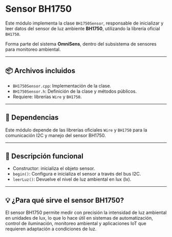 # Sensor BH1750

Este módulo implementa la clase `BH1750Sensor`, responsable de inicializar y leer datos del sensor de luz ambiente **BH1750**, utilizando la librería oficial `BH1750`.

Forma parte del sistema **OmniSens**, dentro del subsistema de sensores para monitoreo ambiental.

---

## 📦 Archivos incluidos

- `BH1750Sensor.cpp`: Implementación de la clase.  
- `BH1750Sensor.h`: Definición de la clase y métodos públicos.  
- Requiere: librerías `Wire` y `BH1750`.

---

## 🔧 Dependencias

Este módulo depende de las librerías oficiales `Wire` y `BH1750` para la comunicación I2C y manejo del sensor BH1750.

---

## 📖 Descripción funcional

- Constructor: inicializa el objeto sensor.  
- `begin()`: Configura e inicializa el sensor a través del bus I2C.  
- `leerLuz()`: Devuelve el nivel de luz ambiental en lux (lx).

---

## 💡 ¿Para qué sirve el sensor BH1750?

El sensor BH1750 permite medir con precisión la intensidad de luz ambiental en unidades de lux, lo que lo hace útil en sistemas de automatización, control de iluminación, monitoreo ambiental y aplicaciones IoT que requieren adaptación a condiciones de luz.
